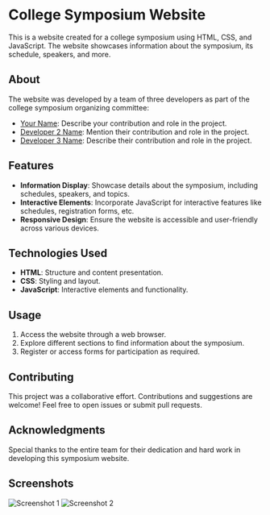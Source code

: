 # College Symposium Website

This is a website created for a college symposium using HTML, CSS, and JavaScript. The website showcases information about the symposium, its schedule, speakers, and more.

## About

The website was developed by a team of three developers as part of the college symposium organizing committee:

- [Your Name](link-to-your-github): Describe your contribution and role in the project.
- [Developer 2 Name](link-to-dev2-github): Mention their contribution and role in the project.
- [Developer 3 Name](link-to-dev3-github): Describe their contribution and role in the project.

## Features

- **Information Display**: Showcase details about the symposium, including schedules, speakers, and topics.
- **Interactive Elements**: Incorporate JavaScript for interactive features like schedules, registration forms, etc.
- **Responsive Design**: Ensure the website is accessible and user-friendly across various devices.

## Technologies Used

- **HTML**: Structure and content presentation.
- **CSS**: Styling and layout.
- **JavaScript**: Interactive elements and functionality.

## Usage

1. Access the website through a web browser.
2. Explore different sections to find information about the symposium.
3. Register or access forms for participation as required.

## Contributing

This project was a collaborative effort. Contributions and suggestions are welcome! Feel free to open issues or submit pull requests.

## Acknowledgments

Special thanks to the entire team for their dedication and hard work in developing this symposium website.

## Screenshots

![Screenshot 1](screenshots/symposium-screenshot1.png)
![Screenshot 2](screenshots/symposium-screenshot2.png)
